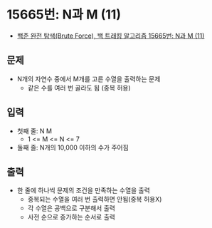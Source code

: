 # 15665번: N과 M (11)
- [백준 완전 탐색(Brute Force), 백 트래킹 알고리즘 15665번: N과 M (11)](https://www.acmicpc.net/problem/15665)

## 문제
- N개의 자연수 중에서 M개를 고른 수열을 출력하는 문제
  - 같은 수를 여러 번 골라도 됨 (중복 허용)

## 입력
- 첫째 줄: N M
  - 1 <= M <= N <= 7
- 둘째 줄: N개의 10,000 이하의 수가 주어짐

## 출력
- 한 줄에 하나씩 문제의 조건을 만족하는 수열을 출력
  - 중복되는 수열을 여러 번 출력하면 안됨(중복 허용X)
  - 각 수열은 공백으로 구분해서 출력
  - 사전 순으로 증가하는 순서로 출력
